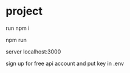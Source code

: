 # project

run npm i

npm run 

server localhost:3000

sign up for free api account and put key in .env
